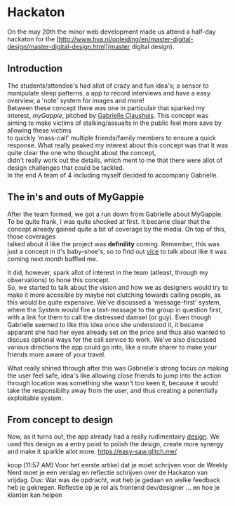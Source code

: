 # Hackaton
On the may 20th the minor web development made us attend a half-day hackaton for the [http://www.hva.nl/opleiding/en/master-digital-design/master-digital-design.html](master digital design).  

## Introduction
The students/attendee's had allot of crazy and fun idea's; a sensor to manipulate sleep patterns, a app to record interviews and have a easy overview, a 'note' system for images and more!  
Between these concept there was one in particulair that sparked my interest, *myGappie*, pitched by [Gabrielle Claushuis](https://nl.linkedin.com/in/gabrielle-claushuis-46047580). This concept was aiming to make victims of stalking/assualts in the public feel more save by allowing these victims  
to quickly 'mass-call' multiple friends/family members to ensure a quick response. What really peaked my interest about this concept was that it was quite clear the one who thought about the concept,  
didn't really work out the details, which ment to me that there were allot of design challenges that could be tackled.  
In the end A team of 4 including myself decided to accompany Gabrielle.

## The in's and outs of MyGappie
After the team formed, we got a run down from Gabrielle about MyGappie.  
To be quite frank, I was quite shocked at first. It became clear that the concept already gained quite a bit of coverage by the media. On top of this, those coverages  
talked about it like the project was **definility** coming. Remember, this was just a concept in it's baby-shoe's, so to find out [vice](https://www.vice.com/nl/article/kzge4x/gabrielle-bedacht-een-app-waardoor-vrouwen-zich-veiliger-kunnen-voelen-op-straat) to talk about like it was coming next month
baffled me. 

It did, however, spark allot of interest in the team (atleast, through my observations) to hone this concept.  
So, we started to talk about the vision and how we as designers would try to make it more accesible by maybe not clutching towards calling people,
as this would be quite expensive. We've discussed a 'message-first' system, where the System would fire a text-message to the group in question first, with a link for them to call the distressed damsel (or guy).
Even though Gabrielle seemed to like this idea once she understood it, it became apparant she had her eyes already set on the price and thus also wanted to discuss optional ways for the call service to work.
We've also discussed various directions the app could go into, like a route sharer to make your friends more aware of your travel.

What really shined through after this was Gabrielle's strong focus on making the user feel safe, idea's like allowing close friends to jump into the action through location was something
she wasn't too keen it, because it would take the responsibilty away from the user, and thus creating a potentially exploitable system.

## From concept to design
Now, as it turns out, the app already had a really rudimentairy [design](https://www.doneeractie.nl/mygappie-app/-5026). We used this design as a 
entry point to polish the design, create more synergy and make it sparkle allot more. https://easy-saw.glitch.me/



koop [11:57 AM]
Voor het eerste artikel dat je moet schrijven voor de Weekly Nerd moet je een verslag en reflectie schrijven over de Hackaton van vrijdag. 
Dus: Wat was de opdracht, wat heb je gedaan en welke feedback heb je gekregen. Reflectie op je rol als frontend dev/designer … en hoe je klanten kan helpen
